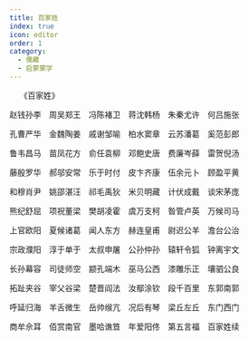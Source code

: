 ```yaml
---
title: 百家姓
index: true
icon: editor
order: 1
category:
  - 儒藏
  - 启蒙蒙学
---
```

　
《百家姓》  

赵钱孙李　周吴郑王　冯陈褚卫　蒋沈韩杨　朱秦尤许　何吕施张  

孔曹严华　金魏陶姜　戚谢邹喻　柏水窦章　云苏潘葛　奚范彭郎  

鲁韦昌马　苗凤花方　俞任袁柳　邓鲍史唐　费廉岑薛　雷贺倪汤  

藤殷罗华　郝邬安常　乐于时付　皮卞齐康　伍余元卜　顾盈平黄  

和穆肖尹　姚邵湛汪　祁毛禹狄　米贝明藏　计伏成戴　谈宋茅庞  

熊纪舒屈　项祝董梁　樊胡凌霍　虞万支柯　昝管卢英　万候司马  

上官欧阳　夏候诸葛　闻人东方　赫连皇甫　尉迟公羊　澹台公治  

宗政濮阳　淳于单于　太叔申屠　公孙仲孙　辕轩令狐　钟离宇文  

长孙幕容　司徒师空　颛孔端木　巫马公西　漆雕乐正　壤驷公良  

拓趾夹谷　宰父谷梁　楚晋阎法　汝鄢涂钦　段千百里　东郭南郭  

呼延归海　羊舌微生　岳帅缑亢　况后有琴　梁丘左丘　东门西门  

商牟佘耳　佰赏南官　墨哈谯笪　年爱阳佟　第五言福　百家姓续  
